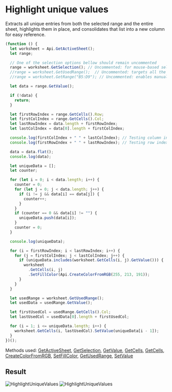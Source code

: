 # Highlight unique values

Extracts all unique entries from both the selected range and the entire sheet, highlights them in place, and consolidates that list into a new column for easy reference.

```ts
(function () {
  let worksheet = Api.GetActiveSheet();
  let range;

  // One of the selection options bellow should remain uncommented
  range = worksheet.GetSelection(); // Uncommented: for mouse-based selection
  //range = worksheet.GetUsedRange();  // Uncommented: targets all the used cells in the document
  //range = worksheet.GetRange("B5:D9"); // Uncommented: enables manual selection

  let data = range.GetValue();

  if (!data) {
    return;
  }

  let firstRowIndex = range.GetCells().Row;
  let firstColIndex = range.GetCells().Col;
  let lastRowIndex = data.length + firstRowIndex;
  let lastColIndex = data[0].length + firstColIndex;

  console.log(firstColIndex + " " + lastColIndex); // Testing column indexes: first should match exactly, last should be one higher
  console.log(firstRowIndex + " " + lastRowIndex); // Testing row indexes: first should match exactly, last should be one higher

  data = data.flat();
  console.log(data);

  let uniqueData = [];
  let counter;

  for (let i = 0; i < data.length; i++) {
    counter = 0;
    for (let j = 0; j < data.length; j++) {
      if (i != j && data[i] == data[j]) {
        counter++;
      }
    }
    if (counter == 0 && data[i] != "") {
      uniqueData.push(data[i]);
    }
    counter = 0;
  }

  console.log(uniqueData);

  for (i = firstRowIndex; i < lastRowIndex; i++) {
    for (j = firstColIndex; j < lastColIndex; j++) {
      if (uniqueData.includes(worksheet.GetCells(i, j).GetValue())) {
        worksheet
          .GetCells(i, j)
          .SetFillColor(Api.CreateColorFromRGB(255, 213, 191));
      }
    }
  }

  let usedRange = worksheet.GetUsedRange();
  let usedData = usedRange.GetValue();

  let firstUsedCol = usedRange.GetCells().Col;
  let lastUsedCol = usedData[0].length + firstUsedCol;

  for (i = 1; i <= uniqueData.length; i++) {
    worksheet.GetCells(i, lastUsedCol).SetValue(uniqueData[i - 1]);
  }
})();
```

Methods used: [GetActiveSheet](../../../../office-api/usage-api/spreadsheet-api/Api/Methods/GetActiveSheet.md), [GetSelection](../../../../office-api/usage-api/spreadsheet-api/ApiWorksheet/Methods/GetSelection.md), [GetValue](../../../../office-api/usage-api/spreadsheet-api/ApiRange/Methods/GetValue.md), [GetCells](../../../../office-api/usage-api/spreadsheet-api/ApiRange/Methods/GetCells.md), [GetCells](../../../../office-api/usage-api/spreadsheet-api/ApiWorksheet/Methods/GetCells.md), [CreateColorFromRGB](../../../../office-api/usage-api/spreadsheet-api/Api/Methods/CreateColorFromRGB.md), [SetFillColor](../../../../office-api/usage-api/spreadsheet-api/ApiRange/Methods/SetFillColor.md), [GetUsedRange](../../../../office-api/usage-api/spreadsheet-api/ApiWorksheet/Methods/GetUsedRange.md), [SetValue](../../../../office-api/usage-api/spreadsheet-api/ApiRange/Methods/SetValue.md)

## Result

![HighlightUniqueValues](/assets/images/plugins/highlight-unique-values.png#gh-light-mode-only)
![HighlightUniqueValues](/assets/images/plugins/highlight-unique-values.dark.png#gh-dark-mode-only)
